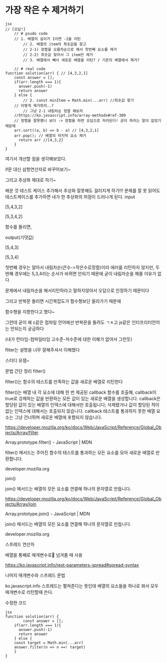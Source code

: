 # 가장 작은 수 제거하기

```
jsx
// [오답!]
	// # psudo code
	// 1. 배열의 길이가 1이면 -1을 리턴
    	// 2. 배열의 item의 최솟값을 찾고
    	// 2-1) 정렬을 오름차순으로 해서 첫번째 요소를 제거
    	// 2-2) 최솟값 찾아서 그 item만 제거
    	// 3. 배열에서 빼서 새로운 배열을 리턴? / 기존의 배열에서 제거?
		
	// # real code
function solution(arr) { // [4,3,2,1]
	const answer = [];
    if(arr.length === 1){
      answer.push(-1)
      return answer
    } else {
    	// 2. const minItem = Math.min(...arr) //최솟값 찾기
	// 어떻게 제거하지..?
    	// 그냥 2-1 내림차순 정렬 해보자
	//https://ko.javascript.info/array-methods#ref-309
	// 정렬을 잘못했나 보다 -> 정렬을 하면 오답으로 처리된다! 굳이 하라는 말이 없었기 때문에
    arr.sort((a, b) => b - a) // [4,3,2,1]
    arr.pop(); // 배열의 마지막 요소 제거
      return arr //[4,3,2]
    }
}
```

여기서 개선할 점을 생각해보았다.

if문 대신 삼항연산자로 바꾸어보기~

그리고 추상화 제대로 하기~

배운 것
테스트 케이스 추가해서 추상화 잘못해도 걸러지게 하기!!! 문제를 잘 못 읽어도 테스트케이스를 추가하면 내가 한 추상화의 허점이 드러나게 된다.
input

[5,4,3,2]

[5,3,4,2]

 

함수를 돌리면,

 

output(기댓값)

[5,4,3]

[5,3,4]

 

첫번째 경우는 알아서 내림차순(큰수->작은수로정렬)이라 에러를 리턴하지 않지만, 두번째 경우에는 5,3,4라는 순서가 바뀌면 안되기 때문에 굳이 내림차순을 해줄 이유가 없다

문제에서 내림차순을 해서리턴하라고 말하지않아서 오답으로 인정하기 때문이다

 

그리고 반복문 돌리면 시간복잡도가 함수형보단 올라가기 때문에

함수형을 지향한다고 했다~

그런데 굳이 왜 c같은 컴파일 언어에선 반복문을 돌려도 ㄱㅊ고 js같은 인터프리터언어는 안되는지 궁금하다

(내가 런타임-컴파일타임 고수준-저수준에 대한 이해가 없어서 그런듯)

 

fliter는 설명을 너무 잘해주셔서 이해했다

스터디 유잼~

 

문법 간단 정리
filter()

filter()는 함수의 테스트를 만족하는 값을 새로운 배열로 리턴한다

filter()는 배열 내 각 요소에 대해 한 번 제공된 callback 함수를 호출해, callback이 true로 강제하는 값을 반환하는 모든 값이 있는 새로운 배열을 생성합니다. callback은 할당된 값이 있는 배열의 인덱스에 대해서만 호출됩니다; 삭제됐거나 값이 할당된 적이 없는 인덱스에 대해서는 호출되지 않습니다. callback 테스트를 통과하지 못한 배열 요소는 그냥 건너뛰며 새로운 배열에 포함되지 않습니다.

https://developer.mozilla.org/ko/docs/Web/JavaScript/Reference/Global_Objects/Array/filter

 
Array.prototype.filter() - JavaScript | MDN

filter() 메서드는 주어진 함수의 테스트를 통과하는 모든 요소를 모아 새로운 배열로 반환합니다.

developer.mozilla.org
 

join()

join() 메서드는 배열의 모든 요소를 연결해 하나의 문자열로 만듭니다.

https://developer.mozilla.org/ko/docs/Web/JavaScript/Reference/Global_Objects/Array/join

 
Array.prototype.join() - JavaScript | MDN

join() 메서드는 배열의 모든 요소를 연결해 하나의 문자열로 만듭니다.

developer.mozilla.org
 

스프레드 연산자

배열을 통째로 매개변수로 넘겨줄 때 사용

https://ko.javascript.info/rest-parameters-spread#spread-syntax

 
나머지 매개변수와 스프레드 문법

 

ko.javascript.info
스프레드는 펼쳐준다는 뜻인데 배열의 요소들을 하나로 펴서 모두 매개변수로 리턴할때 쓴다.

수정한 코드
```
jsx
function solution(arr) { 
		const answer = [];
    if(arr.length === 1){
      answer.push(-1)
      return answer
    } else {
    const target = Math.min(...arr)
    answer.filter(n => n ==! target)
    }
}
 ```
 
 
